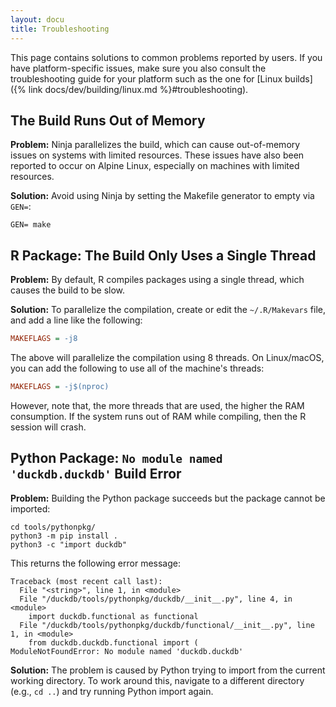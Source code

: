 ```yaml
---
layout: docu
title: Troubleshooting
---
```


This page contains solutions to common problems reported by users. If you have platform-specific issues, make sure you also consult the troubleshooting guide for your platform such as the one for [Linux builds]({% link docs/dev/building/linux.md %}#troubleshooting).

## The Build Runs Out of Memory

**Problem:**
Ninja parallelizes the build, which can cause out-of-memory issues on systems with limited resources.
These issues have also been reported to occur on Alpine Linux, especially on machines with limited resources.

**Solution:**
Avoid using Ninja by setting the Makefile generator to empty via `GEN=`:

```batch
GEN= make
```

## R Package: The Build Only Uses a Single Thread

**Problem:**
By default, R compiles packages using a single thread, which causes the build to be slow.

**Solution:**
To parallelize the compilation, create or edit the `~/.R/Makevars` file, and add a line like the following:

```ini
MAKEFLAGS = -j8
```

The above will parallelize the compilation using 8 threads. On Linux/macOS, you can add the following to use all of the machine's threads:

```ini
MAKEFLAGS = -j$(nproc)
```

However, note that, the more threads that are used, the higher the RAM consumption. If the system runs out of RAM while compiling, then the R session will crash.

## Python Package: `No module named 'duckdb.duckdb'` Build Error

**Problem:**
Building the Python package succeeds but the package cannot be imported:

```batch
cd tools/pythonpkg/
python3 -m pip install .
python3 -c "import duckdb"
```

This returns the following error message:

```console
Traceback (most recent call last):
  File "<string>", line 1, in <module>
  File "/duckdb/tools/pythonpkg/duckdb/__init__.py", line 4, in <module>
    import duckdb.functional as functional
  File "/duckdb/tools/pythonpkg/duckdb/functional/__init__.py", line 1, in <module>
    from duckdb.duckdb.functional import (
ModuleNotFoundError: No module named 'duckdb.duckdb'
```

**Solution:**
The problem is caused by Python trying to import from the current working directory.
To work around this, navigate to a different directory (e.g., `cd ..`) and try running Python import again.

